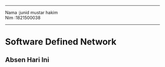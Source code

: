 <hr><td>Nama    :junid mustar hakim</td>
<br>Nim :1821500038</br>
<hr>

<h1>Software Defined Network</h1>

<h2> Absen Hari Ini</h2>
</hr>
